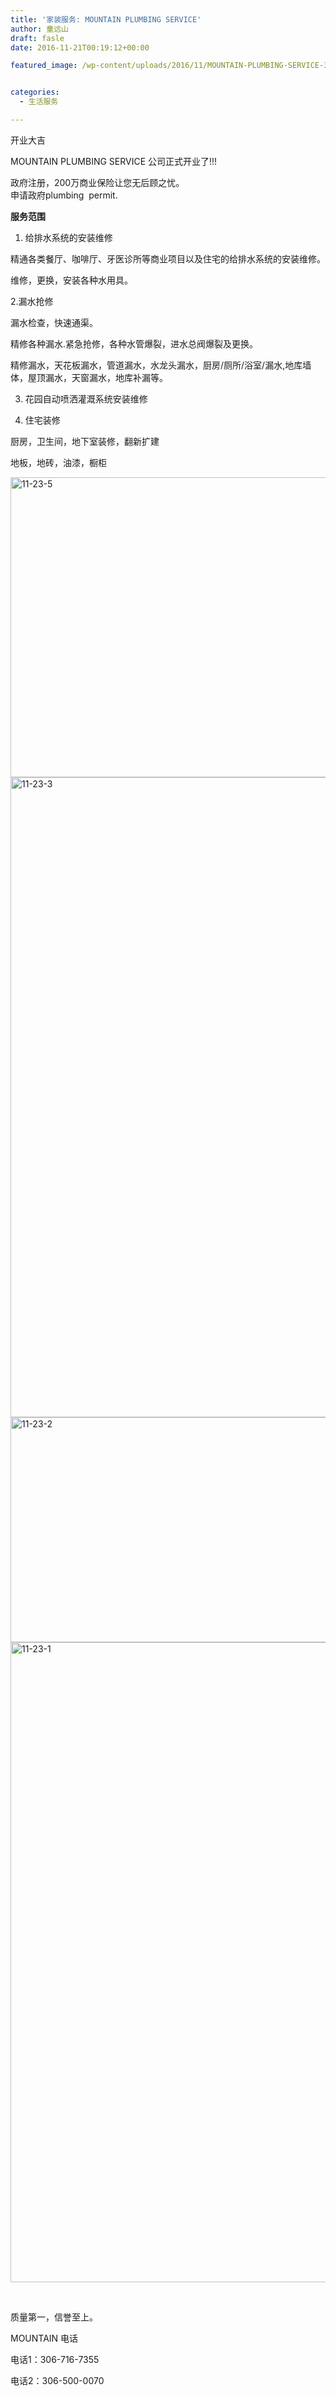 ```yaml
---
title: '家装服务: MOUNTAIN PLUMBING SERVICE'
author: 童远山
draft: fasle
date: 2016-11-21T00:19:12+00:00

featured_image: /wp-content/uploads/2016/11/MOUNTAIN-PLUMBING-SERVICE-378_252.png


categories:
  - 生活服务

---
```

开业大吉

MOUNTAIN PLUMBING SERVICE 公司正式开业了!!!

政府注册，200万商业保险让您无后顾之忧。  
申请政府plumbing  permit.

**服务范围**

  1. 给排水系统的安装维修

精通各类餐厅、咖啡厅、牙医诊所等商业项目以及住宅的给排水系统的安装维修。

维修，更换，安装各种水用具。

2.漏水抢修

漏水检查，快速通渠。

精修各种漏水.紧急抢修，各种水管爆裂，进水总阀爆裂及更换。

精修漏水，天花板漏水，管道漏水，水龙头漏水，厨房/厕所/浴室/漏水,地库墙体，屋顶漏水，天窗漏水，地库补漏等。

3. 花园自动喷洒灌溉系统安装维修

4. 住宅装修

厨房，卫生间，地下室装修，翻新扩建

地板，地砖，油漆，橱柜

<img decoding="async" loading="lazy" class="wp-image-1095 size-large aligncenter" src="http://52sask.com/wp-content/uploads/2016/11/11-23-5-1024x768.jpeg" alt="11-23-5" width="640" height="480" srcset="http://192.168.2.100:800/wp-content/uploads/2016/11/11-23-5-1024x768.jpeg 1024w, http://192.168.2.100:800/wp-content/uploads/2016/11/11-23-5-300x225.jpeg 300w, http://192.168.2.100:800/wp-content/uploads/2016/11/11-23-5-233x175.jpeg 233w, http://192.168.2.100:800/wp-content/uploads/2016/11/11-23-5.jpeg 1280w" sizes="(max-width: 640px) 100vw, 640px" /><img decoding="async" loading="lazy" class="aligncenter wp-image-1096 size-large" src="http://52sask.com/wp-content/uploads/2016/11/11-23-3-576x1024.jpeg" alt="11-23-3" width="576" height="1024" srcset="http://192.168.2.100:800/wp-content/uploads/2016/11/11-23-3-576x1024.jpeg 576w, http://192.168.2.100:800/wp-content/uploads/2016/11/11-23-3-169x300.jpeg 169w, http://192.168.2.100:800/wp-content/uploads/2016/11/11-23-3-98x175.jpeg 98w, http://192.168.2.100:800/wp-content/uploads/2016/11/11-23-3.jpeg 720w" sizes="(max-width: 576px) 100vw, 576px" /><img decoding="async" loading="lazy" class="wp-image-1097 size-large aligncenter" src="http://52sask.com/wp-content/uploads/2016/11/11-23-2-1024x576.jpg" alt="11-23-2" width="640" height="360" srcset="http://192.168.2.100:800/wp-content/uploads/2016/11/11-23-2-1024x576.jpg 1024w, http://192.168.2.100:800/wp-content/uploads/2016/11/11-23-2-280x158.jpg 280w, http://192.168.2.100:800/wp-content/uploads/2016/11/11-23-2-300x169.jpg 300w, http://192.168.2.100:800/wp-content/uploads/2016/11/11-23-2-311x175.jpg 311w, http://192.168.2.100:800/wp-content/uploads/2016/11/11-23-2.jpg 1280w" sizes="(max-width: 640px) 100vw, 640px" /><img decoding="async" loading="lazy" class="wp-image-1098 size-large aligncenter" src="http://52sask.com/wp-content/uploads/2016/11/11-23-1-576x1024.jpeg" alt="11-23-1" width="576" height="1024" srcset="http://192.168.2.100:800/wp-content/uploads/2016/11/11-23-1-576x1024.jpeg 576w, http://192.168.2.100:800/wp-content/uploads/2016/11/11-23-1-169x300.jpeg 169w, http://192.168.2.100:800/wp-content/uploads/2016/11/11-23-1-98x175.jpeg 98w, http://192.168.2.100:800/wp-content/uploads/2016/11/11-23-1.jpeg 720w" sizes="(max-width: 576px) 100vw, 576px" /> 

&nbsp;

质量第一，信誉至上。

MOUNTAIN 电话

电话1：306-716-7355

电话2：306-500-0070

&nbsp;